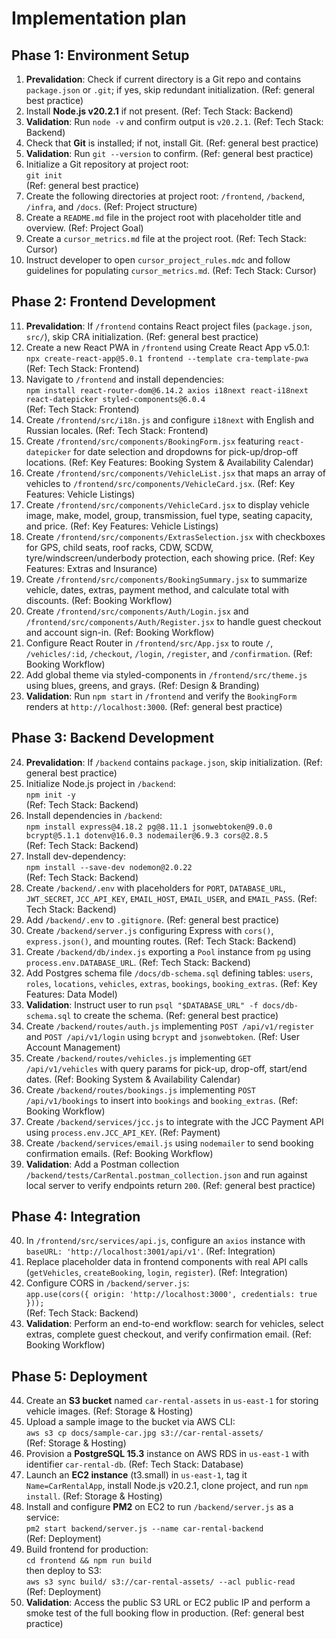 # Implementation plan

## Phase 1: Environment Setup

1. **Prevalidation**: Check if current directory is a Git repo and contains `package.json` or `.git`; if yes, skip redundant initialization. (Ref: general best practice)
2. Install **Node.js v20.2.1** if not present. (Ref: Tech Stack: Backend)
3. **Validation**: Run `node -v` and confirm output is `v20.2.1`. (Ref: Tech Stack: Backend)
4. Check that **Git** is installed; if not, install Git. (Ref: general best practice)
5. **Validation**: Run `git --version` to confirm. (Ref: general best practice)
6. Initialize a Git repository at project root:  
   `git init`  
   (Ref: general best practice)
7. Create the following directories at project root: `/frontend`, `/backend`, `/infra`, and `/docs`. (Ref: Project structure)
8. Create a `README.md` file in the project root with placeholder title and overview. (Ref: Project Goal)
9. Create a `cursor_metrics.md` file at the project root. (Ref: Tech Stack: Cursor)
10. Instruct developer to open `cursor_project_rules.mdc` and follow guidelines for populating `cursor_metrics.md`. (Ref: Tech Stack: Cursor)

## Phase 2: Frontend Development

11. **Prevalidation**: If `/frontend` contains React project files (`package.json`, `src/`), skip CRA initialization. (Ref: general best practice)
12. Create a new React PWA in `/frontend` using Create React App v5.0.1:  
    `npx create-react-app@5.0.1 frontend --template cra-template-pwa`  
    (Ref: Tech Stack: Frontend)
13. Navigate to `/frontend` and install dependencies:  
    `npm install react-router-dom@6.14.2 axios i18next react-i18next react-datepicker styled-components@6.0.4`  
    (Ref: Tech Stack: Frontend)
14. Create `/frontend/src/i18n.js` and configure `i18next` with English and Russian locales. (Ref: Tech Stack: Frontend)
15. Create `/frontend/src/components/BookingForm.jsx` featuring `react-datepicker` for date selection and dropdowns for pick-up/drop-off locations. (Ref: Key Features: Booking System & Availability Calendar)
16. Create `/frontend/src/components/VehicleList.jsx` that maps an array of vehicles to `/frontend/src/components/VehicleCard.jsx`. (Ref: Key Features: Vehicle Listings)
17. Create `/frontend/src/components/VehicleCard.jsx` to display vehicle image, make, model, group, transmission, fuel type, seating capacity, and price. (Ref: Key Features: Vehicle Listings)
18. Create `/frontend/src/components/ExtrasSelection.jsx` with checkboxes for GPS, child seats, roof racks, CDW, SCDW, tyre/windscreen/underbody protection, each showing price. (Ref: Key Features: Extras and Insurance)
19. Create `/frontend/src/components/BookingSummary.jsx` to summarize vehicle, dates, extras, payment method, and calculate total with discounts. (Ref: Booking Workflow)
20. Create `/frontend/src/components/Auth/Login.jsx` and `/frontend/src/components/Auth/Register.jsx` to handle guest checkout and account sign-in. (Ref: Booking Workflow)
21. Configure React Router in `/frontend/src/App.jsx` to route `/`, `/vehicles/:id`, `/checkout`, `/login`, `/register`, and `/confirmation`. (Ref: Booking Workflow)
22. Add global theme via styled-components in `/frontend/src/theme.js` using blues, greens, and grays. (Ref: Design & Branding)
23. **Validation**: Run `npm start` in `/frontend` and verify the `BookingForm` renders at `http://localhost:3000`. (Ref: general best practice)

## Phase 3: Backend Development

24. **Prevalidation**: If `/backend` contains `package.json`, skip initialization. (Ref: general best practice)
25. Initialize Node.js project in `/backend`:  
    `npm init -y`  
    (Ref: Tech Stack: Backend)
26. Install dependencies in `/backend`:  
    `npm install express@4.18.2 pg@8.11.1 jsonwebtoken@9.0.0 bcrypt@5.1.1 dotenv@16.0.3 nodemailer@6.9.3 cors@2.8.5`  
    (Ref: Tech Stack: Backend)
27. Install dev-dependency:  
    `npm install --save-dev nodemon@2.0.22`  
    (Ref: Tech Stack: Backend)
28. Create `/backend/.env` with placeholders for `PORT`, `DATABASE_URL`, `JWT_SECRET`, `JCC_API_KEY`, `EMAIL_HOST`, `EMAIL_USER`, and `EMAIL_PASS`. (Ref: Tech Stack: Backend)
29. Add `/backend/.env` to `.gitignore`. (Ref: general best practice)
30. Create `/backend/server.js` configuring Express with `cors()`, `express.json()`, and mounting routes. (Ref: Tech Stack: Backend)
31. Create `/backend/db/index.js` exporting a `Pool` instance from `pg` using `process.env.DATABASE_URL`. (Ref: Tech Stack: Backend)
32. Add Postgres schema file `/docs/db-schema.sql` defining tables: `users`, `roles`, `locations`, `vehicles`, `extras`, `bookings`, `booking_extras`. (Ref: Key Features: Data Model)
33. **Validation**: Instruct user to run `psql "$DATABASE_URL" -f docs/db-schema.sql` to create the schema. (Ref: general best practice)
34. Create `/backend/routes/auth.js` implementing `POST /api/v1/register` and `POST /api/v1/login` using `bcrypt` and `jsonwebtoken`. (Ref: User Account Management)
35. Create `/backend/routes/vehicles.js` implementing `GET /api/v1/vehicles` with query params for pick-up, drop-off, start/end dates. (Ref: Booking System & Availability Calendar)
36. Create `/backend/routes/bookings.js` implementing `POST /api/v1/bookings` to insert into `bookings` and `booking_extras`. (Ref: Booking Workflow)
37. Create `/backend/services/jcc.js` to integrate with the JCC Payment API using `process.env.JCC_API_KEY`. (Ref: Payment)
38. Create `/backend/services/email.js` using `nodemailer` to send booking confirmation emails. (Ref: Booking Workflow)
39. **Validation**: Add a Postman collection `/backend/tests/CarRental.postman_collection.json` and run against local server to verify endpoints return `200`. (Ref: general best practice)

## Phase 4: Integration

40. In `/frontend/src/services/api.js`, configure an `axios` instance with `baseURL: 'http://localhost:3001/api/v1'`. (Ref: Integration)
41. Replace placeholder data in frontend components with real API calls (`getVehicles`, `createBooking`, `login`, `register`). (Ref: Integration)
42. Configure CORS in `/backend/server.js`:  
    `app.use(cors({ origin: 'http://localhost:3000', credentials: true }));`  
    (Ref: Tech Stack: Backend)
43. **Validation**: Perform an end-to-end workflow: search for vehicles, select extras, complete guest checkout, and verify confirmation email. (Ref: Booking Workflow)

## Phase 5: Deployment

44. Create an **S3 bucket** named `car-rental-assets` in `us-east-1` for storing vehicle images. (Ref: Storage & Hosting)
45. Upload a sample image to the bucket via AWS CLI:  
    `aws s3 cp docs/sample-car.jpg s3://car-rental-assets/`  
    (Ref: Storage & Hosting)
46. Provision a **PostgreSQL 15.3** instance on AWS RDS in `us-east-1` with identifier `car-rental-db`. (Ref: Tech Stack: Database)
47. Launch an **EC2 instance** (t3.small) in `us-east-1`, tag it `Name=CarRentalApp`, install Node.js v20.2.1, clone project, and run `npm install`. (Ref: Storage & Hosting)
48. Install and configure **PM2** on EC2 to run `/backend/server.js` as a service:  
    `pm2 start backend/server.js --name car-rental-backend`  
    (Ref: Deployment)
49. Build frontend for production:  
    `cd frontend && npm run build`  
    then deploy to S3:  
    `aws s3 sync build/ s3://car-rental-assets/ --acl public-read`  
    (Ref: Deployment)
50. **Validation**: Access the public S3 URL or EC2 public IP and perform a smoke test of the full booking flow in production. (Ref: general best practice)
